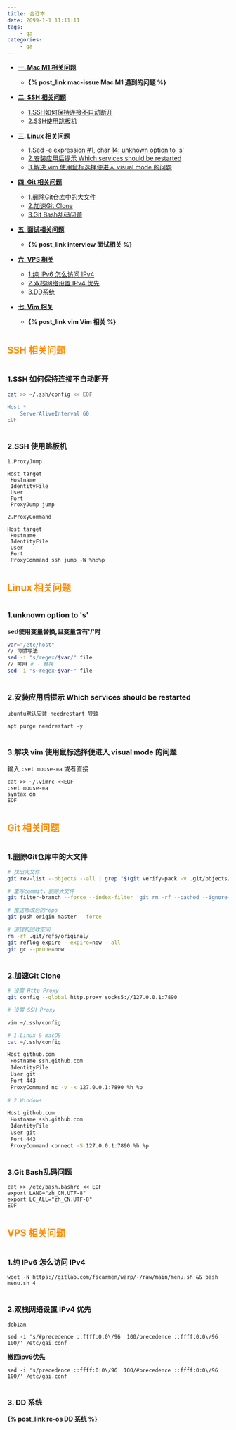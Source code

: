 ```yaml
---
title: 合订本
date: 2099-1-1 11:11:11
tags:
    - qa
categories: 
    - qa
---
```


- [__一. Mac M1 相关问题__](#mac)
  + __{% post_link mac-issue Mac M1 遇到的问题 %}__

- [__二. SSH 相关问题__](#ssh)
  + [1.SSH如何保持连接不自动断开](#ssh_keepalive)
  + [2.SSH使用跳板机](#ssh_jump)

- [__三. Linux 相关问题__](#linux)
  + [1.Sed -e expression #1, char 14: unknown option to 's'](#sed_err1)
  + [2.安装应用后提示 Which services should be restarted](#needrestart)
  + [3.解决 vim 使用鼠标选择便进入 visual mode 的问题](#visualmode)

- [__四. Git 相关问题__](#git)
  + [1.删除Git仓库中的大文件](#git_rm_large_file)
  + [2.加速Git Clone](#clone_speedup)
  + [3.Git Bash乱码问题](#git_bash_code)
  
- [__五. 面试相关问题__](#interview)
  + __{% post_link interview 面试相关 %}__

- [__六. VPS 相关__](#vps)
  + [1.纯 IPv6 怎么访问 IPv4](#vps_ipv6_only)
  + [2.双栈网络设置 IPv4 优先](#vps_ipv4_first)
  + [3.DD系统](#dd)

- [__七. Vim 相关__](#vim)
  + __{% post_link vim Vim 相关 %}__


# <h2 id="ssh" style="color:#FF8C00">SSH 相关问题</h2>

# <h3 id="ssh_keepalive">1.SSH 如何保持连接不自动断开</h3>

```bash
cat >> ~/.ssh/config << EOF

Host *
    ServerAliveInterval 60
EOF
```

# <h3 id="ssh_jump">2.SSH 使用跳板机</h3>

`1.ProxyJump`

```
Host target
 Hostname 
 IdentityFile 
 User 
 Port 
 ProxyJump jump
```

`2.ProxyCommand`

```
Host target
 Hostname 
 IdentityFile 
 User 
 Port 
 ProxyCommand ssh jump -W %h:%p
```

# <h2 id="linux" style="color:#FF8C00">Linux 相关问题</h2>

# <h3 id="sed_err1">1.unknown option to 's'</h3>

__sed使用变量替换,且变量含有'/'时__
```bash
var="/etc/host"
// 习惯写法
sed -i "s/regex/$var/" file
// 可用 # ~ 替换
sed -i "s~regex~$var~" file
```

# <h3 id="needrestart">2.安装应用后提示 Which services should be restarted</h3>

`ubuntu默认安装 needrestart 导致`

```
apt purge needrestart -y
```

# <h3 id="visualmode">3.解决 vim 使用鼠标选择便进入 visual mode 的问题</h3>

输入 `:set mouse-=a` 或者直接

```
cat >> ~/.vimrc <<EOF
:set mouse-=a
syntax on
EOF
```

# <h2 id="git" style="color:#FF8C00">Git 相关问题</h2>

# <h3 id="git_rm_large_file">1.删除Git仓库中的大文件</h3>

```bash
# 找出大文件
git rev-list --objects --all | grep "$(git verify-pack -v .git/objects/pack/*.idx | sort -k 3 -n | tail -5 | awk '{print$1}')"

# 重写commit，删除大文件
git filter-branch --force --index-filter 'git rm -rf --cached --ignore-unmatch LARGE_FILE_NAME' --prune-empty --tag-name-filter cat -- --all

# 推送修改后的repo
git push origin master --force

# 清理和回收空间
rm -rf .git/refs/original/
git reflog expire --expire=now --all
git gc --prune=now
```

# <h3 id="clone_speedup">2.加速Git Clone</h3>

```bash
# 设置 Http Proxy
git config --global http.proxy socks5://127.0.0.1:7890

# 设置 SSH Proxy

vim ~/.ssh/config

# 1.Linux & macOS
cat ~/.ssh/config

Host github.com
 Hostname ssh.github.com
 IdentityFile 
 User git
 Port 443
 ProxyCommand nc -v -x 127.0.0.1:7890 %h %p
 
# 2.Windows

Host github.com
 Hostname ssh.github.com
 IdentityFile 
 User git
 Port 443
 ProxyCommand connect -S 127.0.0.1:7890 %h %p
```

# <h3 id="git_bash_code">3.Git Bash乱码问题</h3>

```
cat >> /etc/bash.bashrc << EOF
export LANG="zh_CN.UTF-8"
export LC_ALL="zh_CN.UTF-8"
EOF
```

# <h2 id="vps" style="color:#FF8C00">VPS 相关问题</h2>

# <h3 id="vps_ipv6_only">1.纯 IPv6 怎么访问 IPv4</h3>

```
wget -N https://gitlab.com/fscarmen/warp/-/raw/main/menu.sh && bash menu.sh 4
```

# <h3 id="vps_ipv4_first">2.双栈网络设置 IPv4 优先</h3>

`debian`

```
sed -i 's/#precedence ::ffff:0:0\/96  100/precedence ::ffff:0:0\/96  100/' /etc/gai.conf
```

__撤回ipv6优先__

```
sed -i 's/precedence ::ffff:0:0\/96  100/#precedence ::ffff:0:0\/96  100/' /etc/gai.conf
```

# <h3 id="dd">3. DD 系统</h3>

__{% post_link re-os DD 系统 %}__

